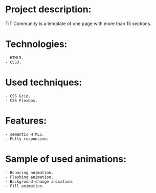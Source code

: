 # Project description:
 TiT Community is a template of one page with more than 15 sections.

# Technologies:
    - HTML5.
    - CSS3.

# Used techniques:
    - CSS Grid.
    - CSS Flexbox.

# Features:
    - semantic HTML5.
    - Fully responsive.

# Sample of used animations:
    - Bouncing animation.
    - Flashing animation.
    - Background-change animation.
    - Fill animation.
